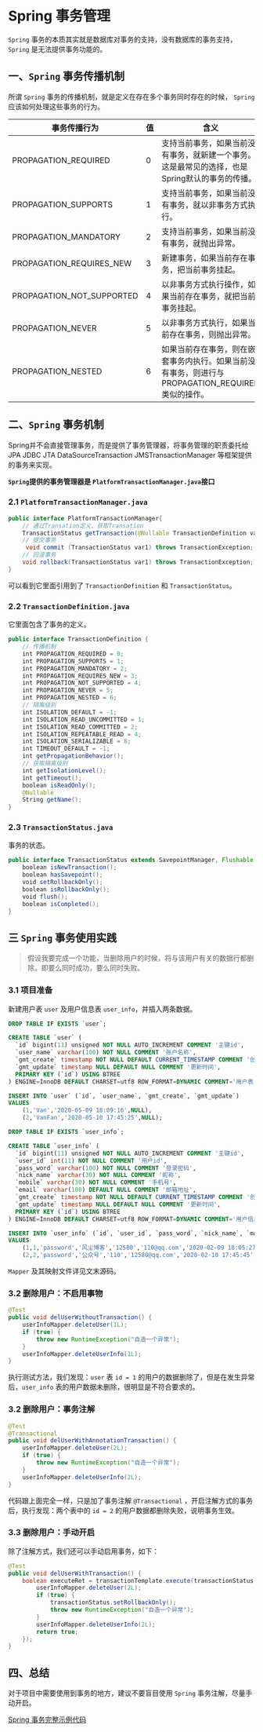 # Spring 事务管理

`Spring` 事务的本质其实就是数据库对事务的支持，没有数据库的事务支持，`Spring` 是无法提供事务功能的。


## 一、`Spring` 事务传播机制

所谓 `Spring` 事务的传播机制，就是定义在存在多个事务同时存在的时候， `Spring` 应该如何处理这些事务的行为。

| 事务传播行为 | 值 | 含义 |
| -- | -- | -- |
| PROPAGATION_REQUIRED	| 0 | 	支持当前事务，如果当前没有事务，就新建一个事务。这是最常见的选择，也是Spring默认的事务的传播。| 
| PROPAGATION_SUPPORTS	| 1 | 支持当前事务，如果当前没有事务，就以非事务方式执行。| 
| PROPAGATION_MANDATORY	 | 2 | 支持当前事务，如果当前没有事务，就抛出异常。| 
| PROPAGATION_REQUIRES_NEW	 | 3 | 新建事务，如果当前存在事务，把当前事务挂起。| 
| PROPAGATION_NOT_SUPPORTED| 4 | 以非事务方式执行操作，如果当前存在事务，就把当前事务挂起。| 
| PROPAGATION_NEVER | 5 | 以非事务方式执行，如果当前存在事务，则抛出异常。| 
| PROPAGATION_NESTED | 6 | 如果当前存在事务，则在嵌套事务内执行。如果当前没有事务，则进行与PROPAGATION_REQUIRED类似的操作。| 

## 二、`Spring` 事务机制

Spring并不会直接管理事务，而是提供了事务管理器，将事务管理的职责委托给JPA JDBC JTA DataSourceTransaction JMSTransactionManager 等框架提供的事务来实现。

**`Spring`提供的事务管理器是 `PlatformTransactionManager.java`接口**

### 2.1 `PlatformTransactionManager.java`

```java
public interface PlatformTransactionManager{    
	// 通过Transation定义、获取Transation    
	TransactionStatus getTransaction(@Nullable TransactionDefinition var1) throws 	TransactionException;
	// 提交事务
	 void commit (TransactionStatus var1) throws TransactionException;
	// 回滚事务
	void rollback(TransactionStatus var1) throws TransactionException;
}
```

可以看到它里面引用到了 `TransactionDefinition` 和 `TransactionStatus`。

### 2.2 `TransactionDefinition.java`

它里面包含了事务的定义。

```java
public interface TransactionDefinition {
    // 传播机制
    int PROPAGATION_REQUIRED = 0;
    int PROPAGATION_SUPPORTS = 1;
    int PROPAGATION_MANDATORY = 2;
    int PROPAGATION_REQUIRES_NEW = 3;
    int PROPAGATION_NOT_SUPPORTED = 4;
    int PROPAGATION_NEVER = 5;
    int PROPAGATION_NESTED = 6;
    // 隔离级别
    int ISOLATION_DEFAULT = -1;
    int ISOLATION_READ_UNCOMMITTED = 1;
    int ISOLATION_READ_COMMITTED = 2;
    int ISOLATION_REPEATABLE_READ = 4;
    int ISOLATION_SERIALIZABLE = 8;
    int TIMEOUT_DEFAULT = -1;
    int getPropagationBehavior();
    // 获取隔离级别
    int getIsolationLevel();
    int getTimeout();
    boolean isReadOnly();
    @Nullable
    String getName();
}
```

### 2.3 `TransactionStatus.java`

事务的状态。

```java
public interface TransactionStatus extends SavepointManager, Flushable {
    boolean isNewTransaction();
    boolean hasSavepoint();
    void setRollbackOnly();
    boolean isRollbackOnly();
    void flush();
    boolean isCompleted();
}
```

## 三 `Spring` 事务使用实践

> 假设我要完成一个功能，当删除用户的时候，将与该用户有关的数据行都删除。即要么同时成功，要么同时失败。

### 3.1 项目准备

新建用户表 `user` 及用户信息表 `user_info`，并插入两条数据。

```sql
DROP TABLE IF EXISTS `user`;

CREATE TABLE `user` (
  `id` bigint(11) unsigned NOT NULL AUTO_INCREMENT COMMENT '主键id',
  `user_name` varchar(100) NOT NULL COMMENT '账户名称',
  `gmt_create` timestamp NOT NULL DEFAULT CURRENT_TIMESTAMP COMMENT '创建时间',
  `gmt_update` timestamp NULL DEFAULT NULL COMMENT '更新时间',
  PRIMARY KEY (`id`) USING BTREE
) ENGINE=InnoDB DEFAULT CHARSET=utf8 ROW_FORMAT=DYNAMIC COMMENT='用户表';

INSERT INTO `user` (`id`, `user_name`, `gmt_create`, `gmt_update`)
VALUES
	(1,'Van','2020-05-09 18:09:16',NULL),
	(2,'VanFan','2020-05-10 17:45:25',NULL);

DROP TABLE IF EXISTS `user_info`;

CREATE TABLE `user_info` (
  `id` bigint(11) unsigned NOT NULL AUTO_INCREMENT COMMENT '主键id',
  `user_id` int(11) NOT NULL COMMENT '用户id',
  `pass_word` varchar(100) NOT NULL COMMENT '登录密码',
  `nick_name` varchar(30) NOT NULL COMMENT '昵称',
  `mobile` varchar(30) NOT NULL COMMENT '手机号',
  `email` varchar(100) DEFAULT NULL COMMENT '邮箱地址',
  `gmt_create` timestamp NOT NULL DEFAULT CURRENT_TIMESTAMP COMMENT '创建时间',
  `gmt_update` timestamp NULL DEFAULT NULL COMMENT '更新时间',
  PRIMARY KEY (`id`) USING BTREE
) ENGINE=InnoDB DEFAULT CHARSET=utf8 ROW_FORMAT=DYNAMIC COMMENT='用户信息表';

INSERT INTO `user_info` (`id`, `user_id`, `pass_word`, `nick_name`, `mobile`, `email`, `gmt_create`, `gmt_update`)
VALUES
	(1,1,'password','风尘博客','12580','110@qq.com','2020-02-09 18:05:27',NULL),
	(2,2,'password','公众号','110','12580@qq.com','2020-02-10 17:45:45',NULL);
```	

`Mapper` 及其映射文件详见文末源码。

### 3.2 删除用户：不启用事物


```java
@Test
public void delUserWithoutTransaction() {
    userInfoMapper.deleteUser(1L);
    if (true) {
        throw new RuntimeException("自造一个异常");
    }
    userInfoMapper.deleteUserInfo(1L);
}
```

执行测试方法，我们发现：`user` 表 `id = 1` 的用户的数据删除了，但是在发生异常后，`user_info` 表的用户数据未删除，很明显是不符合要求的。

### 3.2 删除用户：事务注解

```java
@Test
@Transactional
public void delUserWithAnnotationTransaction() {
    userInfoMapper.deleteUser(2L);
    if (true) {
        throw new RuntimeException("自造一个异常");
    }
    userInfoMapper.deleteUserInfo(2L);
}
```

代码跟上面完全一样，只是加了事务注解 `@Transactional` ，开启注解方式的事务后，执行发现：两个表中的 `id = 2` 的用户数据都删除失败，说明事务生效。

### 3.3 删除用户：手动开启

除了注解方式，我们还可以手动启用事务，如下：

```java
@Test
public void delUserWithTransaction() {
    boolean executeRet = transactionTemplate.execute(transactionStatus -> {
        userInfoMapper.deleteUser(2L);
        if (true) {
            transactionStatus.setRollbackOnly();
            throw new RuntimeException("自造一个异常");
        }
        userInfoMapper.deleteUserInfo(2L);
        return true;
    });
}
```

## 四、总结

对于项目中需要使用到事务的地方，建议不要盲目使用 `Spring` 事务注解，尽量手动开启。

[Spring 事务完整示例代码](https://github.com/vanDusty/Spring-Home/tree/master/spring-case/transaction-demo)